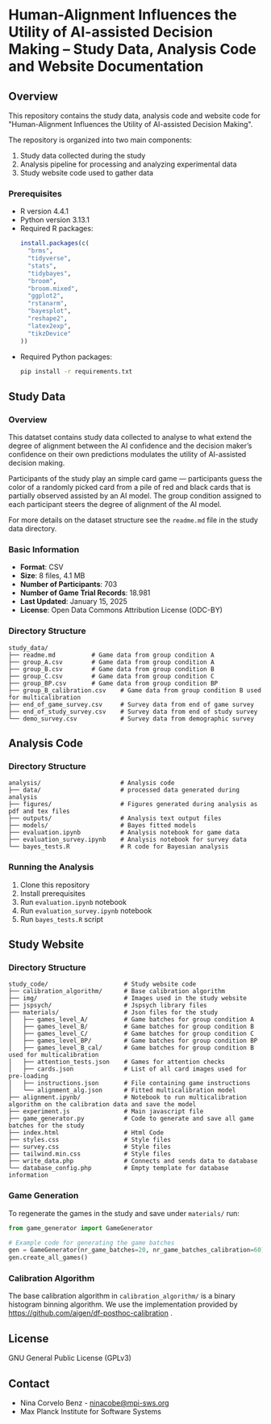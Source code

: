 # Human-Alignment Influences the Utility of AI-assisted Decision Making – Study Data, Analysis Code and Website Documentation

## Overview
This repository contains the study data, analysis code and website code for "Human-Alignment Influences the Utility of AI-assisted Decision Making".
 <!-- published in PNAS ([DOI link]).  -->
The repository is organized into two main components:
1. Study data collected during the study
2. Analysis pipeline for processing and analyzing experimental data
3. Study website code used to gather data


### Prerequisites
- R version 4.4.1
- Python version 3.13.1
- Required R packages:
  ```r
  install.packages(c(
    "brms",
    "tidyverse",
    "stats",
    "tidybayes",
    "broom",
    "broom.mixed",
    "ggplot2",
    "rstanarm",
    "bayesplot",
    "reshape2",
    "latex2exp",
    "tikzDevice"
  ))
  ```
- Required Python packages:
  ```bash
  pip install -r requirements.txt
  ```

## Study Data

### Overview
This datatset contains study data collected to analyse to what extend the degree of alignment between
the AI confidence and the decision
maker’s confidence on their own
predictions modulates the utility of
AI-assisted decision making. 

Participants of the study play an simple card game — participants guess the color of a
randomly picked card from a pile of red and black cards that is partially observed
assisted by an AI model.
The group condition assigned to each participant steers the degree of alignment of the AI model. 

For more details on the dataset structure see the ```readme.md``` file in the study data directory.

### Basic Information
- **Format**: CSV
- **Size**: 8 files, 4.1 MB
- **Number of Participants**: 703
- **Number of Game Trial Records**: 18.981
- **Last Updated**: January 15, 2025
- **License**: Open Data Commons Attribution License (ODC-BY)

### Directory Structure
```
study_data/
├── readme.md          # Game data from group condition A
├── group_A.csv        # Game data from group condition A
├── group_B.csv        # Game data from group condition B
├── group_C.csv        # Game data from group condition C
├── group_BP.csv       # Game data from group condition BP
├── group_B_calibration.csv    # Game data from group condition B used for multicalibration
├── end_of_game_survey.csv     # Survey data from end of game survey
├── end_of_study_survey.csv    # Survey data from end of study survey
└── demo_survey.csv            # Survey data from demographic survey
```

## Analysis Code

### Directory Structure
```
analysis/                      # Analysis code
├── data/                      # processed data generated during analysis
├── figures/                   # Figures generated during analysis as pdf and tex files
├── outputs/                   # Analysis text output files
├── models/                    # Bayes fitted models
├── evaluation.ipynb           # Analysis notebook for game data
├── evaluation_survey.ipynb    # Analysis notebook for survey data
└── bayes_tests.R              # R code for Bayesian analysis
```

### Running the Analysis
1. Clone this repository
2. Install prerequisites
3. Run ```evaluation.ipynb``` notebook
3. Run ```evaluation_survey.ipynb``` notebook
3. Run ```bayes_tests.R``` script


## Study Website

### Directory Structure
```
study_code/                     # Study website code
├── calibration_algorithm/      # Base calibration algorithm
├── img/                        # Images used in the study website
├── jspsych/                    # Jspsych library files
├── materials/                  # Json files for the study
│   ├── games_level_A/          # Game batches for group condition A
│   ├── games_level_B/          # Game batches for group condition B
│   ├── games_level_C/          # Game batches for group condition C
│   ├── games_level_BP/         # Game batches for group condition BP
│   ├── games_level_B_cal/      # Game batches for group condition B used for multicalibration
│   ├── attention_tests.json    # Games for attention checks
│   ├── cards.json              # List of all card images used for pre-loading
│   ├── instructions.json       # File containing game instructions
│   └── alignment_alg.json      # Fitted multicalibration model
├── alignment.ipynb/            # Notebook to run multicalibration algorithm on the calibration data and save the model
├── experiment.js               # Main javascript file 
├── game_generator.py           # Code to generate and save all game batches for the study
├── index.html                  # Html Code
├── styles.css                  # Style files
├── survey.css                  # Style files
├── tailwind.min.css            # Style files
├── write_data.php              # Connects and sends data to database
└── database_config.php         # Empty template for database information
```

### Game Generation

To regenerate the games in the study and save under ```materials/``` run:

```python
from game_generator import GameGenerator 

# Example code for generating the game batches
gen = GameGenerator(nr_game_batches=20, nr_game_batches_calibration=60)
gen.create_all_games()

```

### Calibration Algorithm

The base calibration algorithm in ```calibration_algorithm/``` is a  binary histogram binning algorithm. We use the implementation provided by  https://github.com/aigen/df-posthoc-calibration .

## License
GNU General Public License (GPLv3)

<!-- ## Citation
If you use this code or data, please cite:
```
[Authors]. (Year). [Title]. PNAS. DOI: [DOI]
``` -->

## Contact
- Nina Corvelo Benz - ninacobe@mpi-sws.org
- Max Planck Institute for Software Systems
